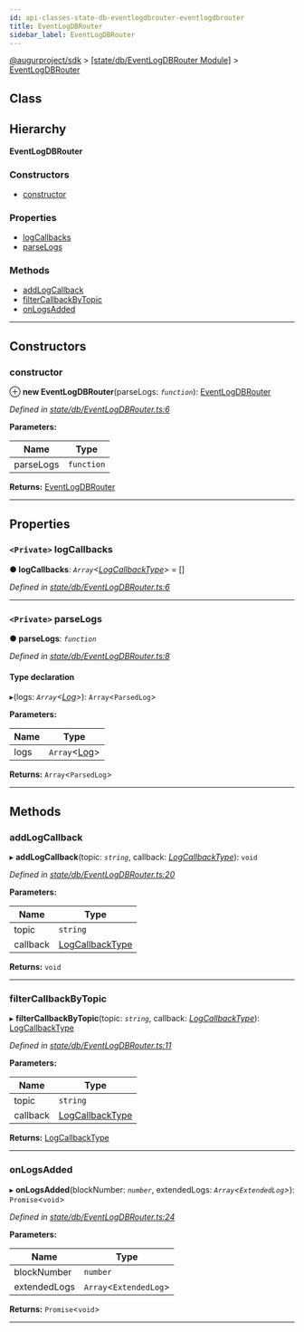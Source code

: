 ```yaml
---
id: api-classes-state-db-eventlogdbrouter-eventlogdbrouter
title: EventLogDBRouter
sidebar_label: EventLogDBRouter
---
```


[@augurproject/sdk](api-readme.md) > [[state/db/EventLogDBRouter Module]](api-modules-state-db-eventlogdbrouter-module.md) > [EventLogDBRouter](api-classes-state-db-eventlogdbrouter-eventlogdbrouter.md)

## Class

## Hierarchy

**EventLogDBRouter**

### Constructors

* [constructor](api-classes-state-db-eventlogdbrouter-eventlogdbrouter.md#constructor)

### Properties

* [logCallbacks](api-classes-state-db-eventlogdbrouter-eventlogdbrouter.md#logcallbacks)
* [parseLogs](api-classes-state-db-eventlogdbrouter-eventlogdbrouter.md#parselogs)

### Methods

* [addLogCallback](api-classes-state-db-eventlogdbrouter-eventlogdbrouter.md#addlogcallback)
* [filterCallbackByTopic](api-classes-state-db-eventlogdbrouter-eventlogdbrouter.md#filtercallbackbytopic)
* [onLogsAdded](api-classes-state-db-eventlogdbrouter-eventlogdbrouter.md#onlogsadded)

---

## Constructors

<a id="constructor"></a>

###  constructor

⊕ **new EventLogDBRouter**(parseLogs: *`function`*): [EventLogDBRouter](api-classes-state-db-eventlogdbrouter-eventlogdbrouter.md)

*Defined in [state/db/EventLogDBRouter.ts:6](https://github.com/AugurProject/augur/blob/06e47ad207/packages/augur-sdk/src/state/db/EventLogDBRouter.ts#L6)*

**Parameters:**

| Name | Type |
| ------ | ------ |
| parseLogs | `function` |

**Returns:** [EventLogDBRouter](api-classes-state-db-eventlogdbrouter-eventlogdbrouter.md)

___

## Properties

<a id="logcallbacks"></a>

### `<Private>` logCallbacks

**● logCallbacks**: *`Array`<[LogCallbackType](api-modules-state-db-blockandlogstreamerlistener-module.md#logcallbacktype)>* =  []

*Defined in [state/db/EventLogDBRouter.ts:6](https://github.com/AugurProject/augur/blob/06e47ad207/packages/augur-sdk/src/state/db/EventLogDBRouter.ts#L6)*

___
<a id="parselogs"></a>

### `<Private>` parseLogs

**● parseLogs**: *`function`*

*Defined in [state/db/EventLogDBRouter.ts:8](https://github.com/AugurProject/augur/blob/06e47ad207/packages/augur-sdk/src/state/db/EventLogDBRouter.ts#L8)*

#### Type declaration
▸(logs: *`Array`<[Log](api-interfaces-state-logs-types-log.md)>*): `Array`<`ParsedLog`>

**Parameters:**

| Name | Type |
| ------ | ------ |
| logs | `Array`<[Log](api-interfaces-state-logs-types-log.md)> |

**Returns:** `Array`<`ParsedLog`>

___

## Methods

<a id="addlogcallback"></a>

###  addLogCallback

▸ **addLogCallback**(topic: *`string`*, callback: *[LogCallbackType](api-modules-state-db-blockandlogstreamerlistener-module.md#logcallbacktype)*): `void`

*Defined in [state/db/EventLogDBRouter.ts:20](https://github.com/AugurProject/augur/blob/06e47ad207/packages/augur-sdk/src/state/db/EventLogDBRouter.ts#L20)*

**Parameters:**

| Name | Type |
| ------ | ------ |
| topic | `string` |
| callback | [LogCallbackType](api-modules-state-db-blockandlogstreamerlistener-module.md#logcallbacktype) |

**Returns:** `void`

___
<a id="filtercallbackbytopic"></a>

###  filterCallbackByTopic

▸ **filterCallbackByTopic**(topic: *`string`*, callback: *[LogCallbackType](api-modules-state-db-blockandlogstreamerlistener-module.md#logcallbacktype)*): [LogCallbackType](api-modules-state-db-blockandlogstreamerlistener-module.md#logcallbacktype)

*Defined in [state/db/EventLogDBRouter.ts:11](https://github.com/AugurProject/augur/blob/06e47ad207/packages/augur-sdk/src/state/db/EventLogDBRouter.ts#L11)*

**Parameters:**

| Name | Type |
| ------ | ------ |
| topic | `string` |
| callback | [LogCallbackType](api-modules-state-db-blockandlogstreamerlistener-module.md#logcallbacktype) |

**Returns:** [LogCallbackType](api-modules-state-db-blockandlogstreamerlistener-module.md#logcallbacktype)

___
<a id="onlogsadded"></a>

###  onLogsAdded

▸ **onLogsAdded**(blockNumber: *`number`*, extendedLogs: *`Array`<`ExtendedLog`>*): `Promise`<`void`>

*Defined in [state/db/EventLogDBRouter.ts:24](https://github.com/AugurProject/augur/blob/06e47ad207/packages/augur-sdk/src/state/db/EventLogDBRouter.ts#L24)*

**Parameters:**

| Name | Type |
| ------ | ------ |
| blockNumber | `number` |
| extendedLogs | `Array`<`ExtendedLog`> |

**Returns:** `Promise`<`void`>

___

